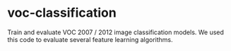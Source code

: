# voc-classification
Train and evaluate VOC 2007 / 2012 image classification models. We used this code to evaluate several feature learning algorithms.

